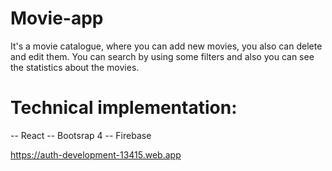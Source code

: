 # Movie-app

It's a movie catalogue, where you can add new movies, you also can delete and edit them. You can search by using some filters and also you can see the statistics about the movies.

# Technical implementation:
-- React
-- Bootsrap 4
-- Firebase

 https://auth-development-13415.web.app
